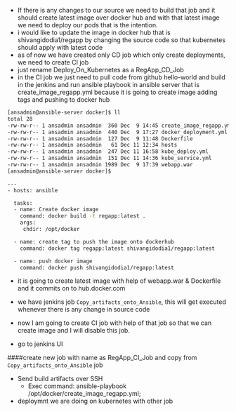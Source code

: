 - If there is any changes to our source we need to build that job and it should create latest image over docker hub and with that latest image we need to deploy our pods that is the intention.
- i would like to update the image in docker hub that is shivangidodia1/regapp by changing the source code so that kubernetes should apply with latest code
- as of now we have created only CD job which only create deployments, we need to create CI job
- just rename Deploy_On_Kubernetes as a RegApp_CD_Job
- in the CI job we just need to pull code from github hello-world and build in the jenkins and run ansible playbook in ansible server that is create_image_regapp.yml because it is going to create image adding tags and pushing to docker hub
```sh
[ansadmin@ansible-server docker]$ ll
total 28
-rw-rw-r-- 1 ansadmin ansadmin  360 Dec  9 14:45 create_image_regapp.yml
-rw-rw-r-- 1 ansadmin ansadmin  440 Dec  9 17:27 docker_deployment.yml
-rw-rw-r-- 1 ansadmin ansadmin  127 Dec  9 11:48 Dockerfile
-rw-rw-r-- 1 ansadmin ansadmin   61 Dec 11 12:34 hosts
-rw-rw-r-- 1 ansadmin ansadmin  247 Dec 11 16:58 kube_deploy.yml
-rw-rw-r-- 1 ansadmin ansadmin  151 Dec 11 14:36 kube_service.yml
-rw-rw-r-- 1 ansadmin ansadmin 1989 Dec  9 17:39 webapp.war
[ansadmin@ansible-server docker]$
```

```sh
---
- hosts: ansible

  tasks:
  - name: Create docker image
    command: docker build -t regapp:latest .
    args:
     chdir: /opt/docker

  - name: create tag to push the image onto dockerhub
    command: docker tag regapp:latest shivangidodia1/regapp:latest

  - name: push docker image
    command: docker push shivangidodia1/regapp:latest
```

- it is going to create latest image with help of webapp.war & Dockerfile and it commits on to hub.docker.com
- we have jenkins job `Copy_artifacts_onto_Ansible`, this will get executed whenever there is any change in source code
- now I am going to create CI job with help of that job so that we can create image and I will disable this job.

- go to jenkins UI
  
####create new job with name as RegApp_CI_Job and copy from `Copy_artifacts_onto_Ansible` job

- Send build artifacts over SSH
     - Exec command:
          ansible-playbook /opt/docker/create_image_regapp.yml;
- deploymnt we are doing on kubernetes with other job 

